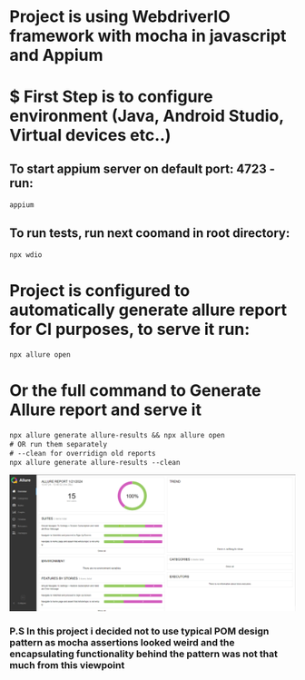 # Project is using WebdriverIO framework with mocha in javascript and Appium 
 
# $ First Step is to configure environment (Java, Android Studio, Virtual devices etc..)

## To start appium server on default port: 4723 - run:
```
appium
```
## To run tests, run next coomand in root directory:
```
npx wdio
```


# Project is configured to automatically generate allure report for CI purposes, to serve it run:

```
npx allure open
```

# Or the full command to Generate Allure report and serve it 
```
npx allure generate allure-results && npx allure open
# OR run them separately
# --clean for overridign old reports
npx allure generate allure-results --clean
```
![Screenshot](allure.png)


### P.S In this project i decided not to use typical POM design pattern as mocha assertions looked weird and the encapsulating functionality behind the pattern was not that much from this viewpoint
